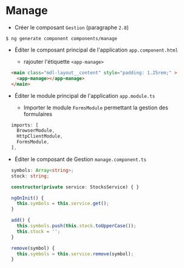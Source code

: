 # Manage

* Créer le composant `Gestion` (paragraphe `2.8`)

```
$ ng generate component components/manage
```

* Éditer le composant principal de l'application `app.component.html`

  - rajouter l'étiquette `<app-manage>`

```html
  <main class="mdl-layout__content" style="padding: 1.25rem;" >
    <app-manage></app-manage>
  </main>
```

* Éditer le module principal de l'application `app.module.ts`

  - Importer le module `FormsModule` permettant la gestion des formulaires

```typescript
  imports: [
    BrowserModule,
    HttpClientModule,
    FormsModule,
  ],
```

* Éditer le composant de Gestion `manage.component.ts`

```typescript
  symbols: Array<string>;
  stock: string;

  constructor(private service: StocksService) { }

  ngOnInit() {
    this.symbols = this.service.get();
  }

  add() {
    this.symbols.push(this.stock.toUpperCase());
    this.stock = '';
  }

  remove(symbol) {
    this.symbols = this.service.remove(symbol);
  }
```
